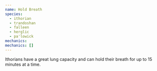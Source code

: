 ```yaml
---
name: Hold Breath
species:
  - ithorian
  - trandoshan
  - falleen
  - herglic
  - pa'lowick
mechanics:
mechanics: []
---
```

Ithorians have a great lung capacity and can hold their breath for up to 15 minutes at a time.
